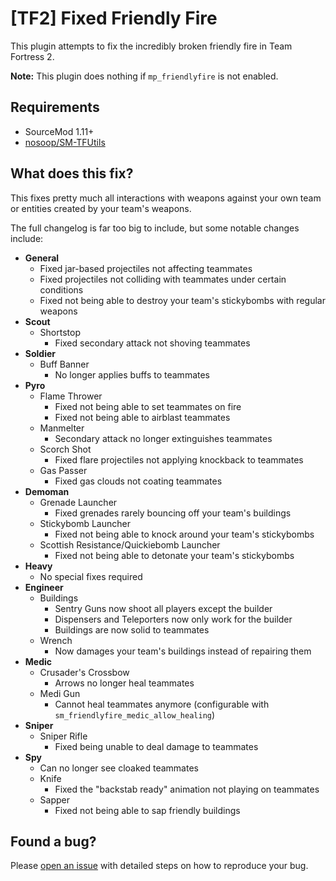 # [TF2] Fixed Friendly Fire

This plugin attempts to fix the incredibly broken friendly fire in Team Fortress 2.

**Note:** This plugin does nothing if `mp_friendlyfire` is not enabled.

## Requirements

* SourceMod 1.11+
* [nosoop/SM-TFUtils](https://github.com/nosoop/SM-TFUtils)

## What does this fix?

This fixes pretty much all interactions with weapons against your own team or entities created by your team's weapons.

The full changelog is far too big to include, but some notable changes include:

* **General**
    * Fixed jar-based projectiles not affecting teammates
    * Fixed projectiles not colliding with teammates under certain conditions
    * Fixed not being able to destroy your team's stickybombs with regular weapons
* **Scout**
    * Shortstop
        * Fixed secondary attack not shoving teammates
* **Soldier**
    * Buff Banner
        * No longer applies buffs to teammates
* **Pyro**
    * Flame Thrower
        * Fixed not being able to set teammates on fire
        * Fixed not being able to airblast teammates
    * Manmelter
        * Secondary attack no longer extinguishes teammates
    * Scorch Shot
        * Fixed flare projectiles not applying knockback to teammates
    * Gas Passer
        * Fixed gas clouds not coating teammates
* **Demoman**
    * Grenade Launcher
        * Fixed grenades rarely bouncing off your team's buildings
    * Stickybomb Launcher
        * Fixed not being able to knock around your team's stickybombs
    * Scottish Resistance/Quickiebomb Launcher
        * Fixed not being able to detonate your team's stickybombs
* **Heavy**
    * No special fixes required
* **Engineer**
    * Buildings
        * Sentry Guns now shoot all players except the builder
        * Dispensers and Teleporters now only work for the builder
        * Buildings are now solid to teammates
    * Wrench
        * Now damages your team's buildings instead of repairing them
* **Medic**
    * Crusader's Crossbow
        * Arrows no longer heal teammates
    * Medi Gun
        * Cannot heal teammates anymore (configurable with `sm_friendlyfire_medic_allow_healing`)
* **Sniper**
    * Sniper Rifle
        * Fixed being unable to deal damage to teammates
* **Spy**
    * Can no longer see cloaked teammates
    * Knife
        * Fixed the "backstab ready" animation not playing on teammates
    * Sapper
        * Fixed not being able to sap friendly buildings

## Found a bug?

Please [open an issue](https://github.com/Mikusch/friendlyfire/issues) with detailed steps on how to reproduce your bug.